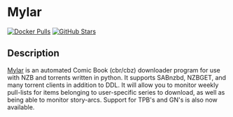 # Mylar

[![Docker Pulls](https://img.shields.io/docker/pulls/linuxserver/mylar?style=flat-square&color=607D8B&label=docker%20pulls&logo=docker)](https://hub.docker.com/r/linuxserver/mylar)
[![GitHub Stars](https://img.shields.io/github/stars/linuxserver/docker-mylar?style=flat-square&color=607D8B&label=github%20stars&logo=github)](https://github.com/linuxserver/docker-mylar)

## Description

[Mylar](https://github.com/evilhero/mylar) is an automated Comic Book (cbr/cbz) downloader program for use with NZB and torrents written in python. It supports SABnzbd, NZBGET, and many torrent clients in addition to DDL. It will allow you to monitor weekly pull-lists for items belonging to user-specific series to download, as well as being able to monitor story-arcs. Support for TPB's and GN's is also now available.
